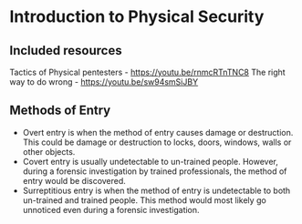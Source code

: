 # Introduction to Physical Security

## Included resources
Tactics of Physical pentesters - https://youtu.be/rnmcRTnTNC8
The right way to do wrong - https://youtu.be/sw94smSiJBY

## Methods of Entry
- Overt entry is when the method of entry causes damage or destruction. This could be damage or destruction to locks, doors, windows, walls or other objects.
- Covert entry is usually undetectable to un-trained people. However, during a forensic investigation by trained professionals, the method of entry would be discovered.
- Surreptitious entry is when the method of entry is undetectable to both un-trained and trained people. This method would most likely go unnoticed even during a forensic investigation.